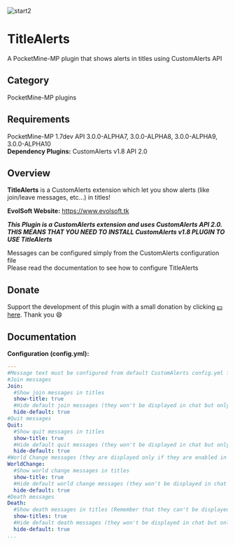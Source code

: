 ![start2](https://cloud.githubusercontent.com/assets/10303538/6315586/9463fa5c-ba06-11e4-8f30-ce7d8219c27d.png)

# TitleAlerts

A PocketMine-MP plugin that shows alerts in titles using CustomAlerts API

## Category

PocketMine-MP plugins

## Requirements

PocketMine-MP 1.7dev API 3.0.0-ALPHA7, 3.0.0-ALPHA8, 3.0.0-ALPHA9, 3.0.0-ALPHA10<br>
**Dependency Plugins:** CustomAlerts v1.8 API 2.0

## Overview

**TitleAlerts** is a CustomAlerts extension which let you show alerts (like join/leave messages, etc...) in titles!

**EvolSoft Website:** https://www.evolsoft.tk

***This Plugin is a CustomAlerts extension and uses CustomAlerts API 2.0. THIS MEANS THAT YOU NEED TO INSTALL CustomAlerts v1.8 PLUGIN TO USE TitleAlerts***

Messages can be configured simply from the CustomAlerts configuration file<br>
Please read the documentation to see how to configure TitleAlerts

## Donate

Support the development of this plugin with a small donation by clicking [:dollar: here](https://www.paypal.com/cgi-bin/webscr?cmd=_donations&business=flavius.c.1999@gmail.com&lc=US&item_name=www.evolsoft.tk&no_note=0&cn=&curency_code=EUR&bn=PP-DonationsBF:btn_donateCC_LG.gif:NonHosted). Thank you :smile:

## Documentation 

**Configuration (config.yml):**

```yaml
---
#Message text must be configured from default CustomAlerts config.yml file
#Join messages
Join:
  #Show join messages in titles
  show-title: true
  #Hide default join messages (they won't be displayed in chat but only on titles)
  hide-default: true
#Quit messages
Quit:
  #Show quit messages in titles
  show-title: true
  #Hide default quit messages (they won't be displayed in chat but only on titles)
  hide-default: true
#World Change messages (they are displayed only if they are enabled in CustomAlerts configuration)
WorldChange:
  #Show world change messages in titles
  show-title: true
  #Hide default world change messages (they won't be displayed in chat but only on titles)
  hide-default: true
#Death messages
Death:
  #Show death messages in titles (Remember that they can't be displayed from the victim)
  show-titles: true
  #Hide default death messages (they won't be displayed in chat but only on titles)
  hide-default: true
...
```